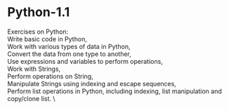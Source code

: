 # Python-1.1
Exercises on Python: \
Write basic code in Python, \
Work with various types of data in Python, \
Convert the data from one type to another, \
Use expressions and variables to perform operations, \
Work with Strings, \
Perform operations on String, \
Manipulate Strings using indexing and escape sequences, \
Perform list operations in Python, including indexing, list manipulation and copy/clone list. \

